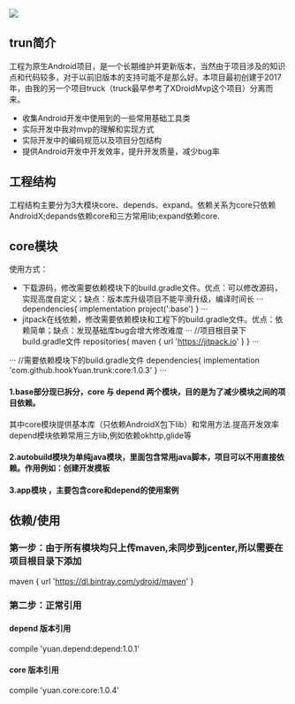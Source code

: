 [![](https://jitpack.io/v/hookYuan/trunk.svg)](https://jitpack.io/#hookYuan/trunk)

## trun简介

工程为原生Android项目，是一个长期维护并更新版本，当然由于项目涉及的知识点和代码较多，对于以前旧版本的支持可能不是那么好。本项目最初创建于2017年，由我的另一个项目truck（truck最早参考了XDroidMvp这个项目）分离而来。 

* 收集Android开发中使用到的一些常用基础工具类
* 实际开发中我对mvp的理解和实现方式
* 实际开发中的编码规范以及项目分包结构
* 提供Android开发中开发效率，提升开发质量，减少bug率

## 工程结构

工程结构主要分为3大模块core、depends、expand。依赖关系为core只依赖AndroidX;depands依赖core和三方常用lib;expand依赖core.

## core模块
使用方式： 
  * 下载源码，修改需要依赖模块下的build.gradle文件。优点：可以修改源码，实现高度自定义；缺点：版本库升级项目不能平滑升级，编译时间长
···
    dependencies{
      implementation project(':base')
    }
···
  * jitpack在线依赖，修改需要依赖模块和工程下的build.gradle文件。优点：依赖简单；缺点：发现基础库bug会增大修改难度
···
    //项目根目录下build.gradle文件
    repositories{
       maven { url 'https://jitpack.io' }
    }
···
  
···
    //需要依赖模块下的build.gradle文件
    dependencies{
       implementation 'com.github.hookYuan.trunk:core:1.0.3'
    }
···
  
  


#### 1.base部分现已拆分，core 与 depend 两个模块，目的是为了减少模块之间的项目依赖。
其中core模块提供基本库（只依赖AndroidX包下lib）和常用方法.提高开发效率
depend模块依赖常用三方lib,例如依赖okhttp,glide等
#### 2.autobuild模块为单纯java模块，里面包含常用java脚本，项目可以不用直接依赖。作用例如：创建开发模板
#### 3.app模块 ，主要包含core和depend的使用案例

## 依赖/使用

### 第一步：由于所有模块均只上传maven,未同步到jcenter,所以需要在项目根目录下添加
maven { url 'https://dl.bintray.com/ydroid/maven' }

### 第二步：正常引用

#### depend 版本引用
compile 'yuan.depend:depend:1.0.1'

#### core 版本引用
compile 'yuan.core:core:1.0.4'
